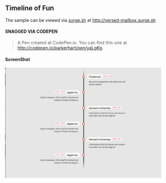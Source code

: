## Timeline of Fun
The sample can be viewed via [surge.sh](http://surge.io) at http://versed-mailbox.surge.sh

#### SNAGGED VIA CODEPEN
> A Pen created at CodePen.io. You can find this one at http://codepen.io/parkerhart/pen/yaLgKg.

#### ScreenShot

![Timeline](/images/ss.png?raw=true "ScreenShot")
